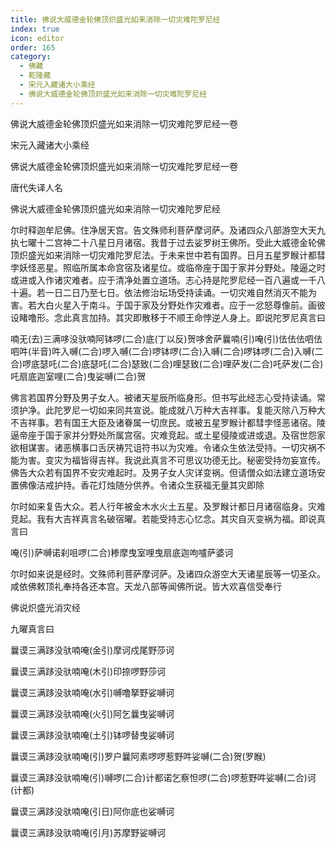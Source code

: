 ```yaml
---
title: 佛说大威德金轮佛顶炽盛光如来消除一切灾难陀罗尼经
index: true
icon: editor
order: 165
category:
  - 佛藏
  - 乾隆藏
  - 宋元入藏诸大小乘经
  - 佛说大威德金轮佛顶炽盛光如来消除一切灾难陀罗尼经
---
```


佛说大威德金轮佛顶炽盛光如来消除一切灾难陀罗尼经一卷  

宋元入藏诸大小乘经  

佛说大威德金轮佛顶炽盛光如来消除一切灾难陀罗尼经一卷  

唐代失译人名  

佛说大威德金轮佛顶炽盛光如来消除一切灾难陀罗尼经  

尔时释迦牟尼佛。住净居天宫。告文殊师利菩萨摩诃萨。及诸四众八部游空大天九执七曜十二宫神二十八星日月诸宿。我昔于过去娑罗树王佛所。受此大威德金轮佛顶炽盛光如来消除一切灾难陀罗尼法。于未来世中若有国界。日月五星罗睺计都彗孛妖怪恶星。照临所属本命宫宿及诸星位。或临帝座于国于家并分野处。陵逼之时或进或入作诸灾难者。应于清净处置立道场。志心持是陀罗尼经一百八遍或一千八十遍。若一日二日乃至七日。依法修治坛场受持读诵。一切灾难自然消灭不能为害。若大白火星入于南斗。于国于家及分野处作灾难者。应于一忿怒尊像前。画彼设睹噜形。念此真言加持。其灾即散移于不顺王命悖逆人身上。即说陀罗尼真言曰  

喃无(去)三满哆没驮喃阿钵啰(二合)底(丁以反)贺哆舍萨曩喃(引)唵(引)佉佉佉呬佉呬吽(半音)吽入嚩(二合)啰入嚩(二合)啰钵啰(二合)入嚩(二合)啰钵啰(二合)入嚩(二合)啰底瑟吒(二合)底瑟吒(二合)瑟致(二合)哩瑟致(二合)哩萨发(二合)吒萨发(二合)吒扇底迦室哩(二合)曳娑嚩(二合)贺  

佛言若国界分野及男子女人。被诸天星辰所临身形。但书写此经志心受持读诵。常须护净。此陀罗尼一切如来同共宣说。能成就八万种大吉祥事。复能灭除八万种大不吉祥事。若有国王大臣及诸眷属一切庶民。或被五星罗睺计都彗孛怪恶诸宿。陵逼帝座于国于家并分野处所属宫宿。灾难竞起。或土星侵陵或进或退。及宿世怨家欲相谋害。诸恶横事口舌厌祷咒诅符书以为灾难。令诸众生依法受持。一切灾祸不能为害。变灾为福皆得吉祥。我说此真言不可思议功德无比。秘密受持勿妄宣传。佛告大众若有国界不安灾难起时。及男子女人灾详变祸。但请僧众如法建立道场安置佛像洁戒护持。香花灯烛随分供养。令诸众生获福无量其灾即除  

尔时如来复告大众。若人行年被金木水火土五星。及罗睺计都日月诸宿临身。灾难竞起。我有大吉祥真言名破宿曜。若能受持志心忆念。其灾自灭变祸为福。即说真言曰  

唵(引)萨嚩诺刹咀啰(二合)糁摩曳室哩曳扇底迦呴嚧萨婆诃  

尔时如来说是经时。文殊师利菩萨摩诃萨。及诸四众游空大天诸星辰等一切圣众。咸依佛敕顶礼奉持各还本宫。天龙八部等闻佛所说。皆大欢喜信受奉行  

佛说炽盛光消灾经  

九曜真言曰  

曩谟三满跢没驮喃唵(金引)摩诃戍尾野莎诃  

曩谟三满跢没驮喃唵(木引)印捺啰野莎诃  

曩谟三满跢没驮喃唵(水引)嚩噜拏野娑嚩诃  

曩谟三满跢没驮喃唵(火引)阿乞曩曳娑嚩诃  

曩谟三满跢没驮喃唵(土引)钵啰替曳娑嚩诃  

曩谟三满跢没驮喃唵(引)罗户曩阿素啰啰惹野吽娑嚩(二合)贺(罗睺)  

曩谟三满跢没驮喃唵(引)嚩啰(二合)计都诺乞察怛啰(二合)啰惹野吽娑嚩(二合)诃(计都)  

曩谟三满跢没驮喃唵(引日)阿你底也娑嚩诃  

曩谟三满跢没驮喃唵(引月)苏摩野娑嚩诃  
